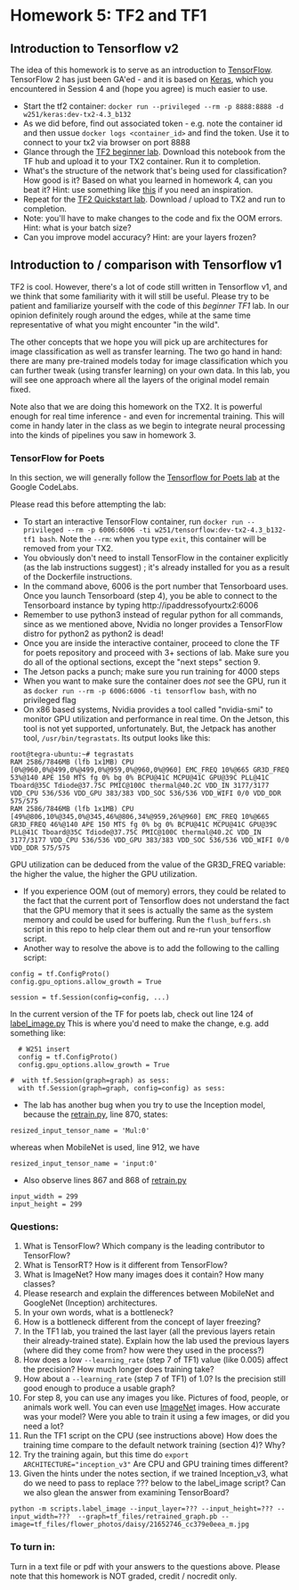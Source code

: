 # Homework 5: TF2 and TF1

## Introduction to Tensorflow v2
The idea of this homework is to serve as an introduction to [TensorFlow](https://www.tensorflow.org/).  TensorFlow 2 has just been GA'ed - and it is based on [Keras](https://keras.io/), which you encountered in Session 4 and (hope you agree) is much easier to use. 

* Start the tf2 container: `docker run --privileged --rm -p 8888:8888 -d w251/keras:dev-tx2-4.3_b132`
* As we did before, find out associated token - e.g. note the container id and then ussue `docker logs <container_id>` and find the token.  Use it to connect to your tx2 via browser on port 8888
* Glance through the [TF2 beginner lab](https://www.tensorflow.org/tutorials/quickstart/beginner). Download this notebook from the TF hub and upload it to your TX2 container. Run it to completion.
* What's the structure of the network that's being used for classification? How good is it? Based on what you learned in homework 4, can you beat it? Hint: use something like [this](https://github.com/dragen1860/TensorFlow-2.x-Tutorials/tree/master/01-TF2.0-Overview) if you need an inspiration.
* Repeat for the [TF2 Quickstart lab](https://www.tensorflow.org/tutorials/images/transfer_learning_with_hub). Download / upload to TX2 and run to completion.
* Note: you'll have to make changes to the code and fix the OOM errors.  Hint: what is your batch size?
* Can you improve model accuracy? Hint: are your layers frozen?


## Introduction to / comparison with Tensorflow v1
TF2 is cool.  However, there's a lot of code still written in Tensorflow v1, and we think that some familiarity with it will still be useful. 
Please try to be patient and familiarize yourself with the code of this *beginner TF1* lab.  In our opinion definitely rough around the edges,  while at the same time representative of what you might encounter "in the wild".


The other concepts that we hope you will pick up are architectures for image classification as well as transfer learning.  The two go hand in hand: there are many pre-trained models today for image classification which you can further tweak (using transfer learning) on your own data. In this lab, you will see one approach where all the layers of the original model remain fixed.

Note also that we are doing this homework on the TX2. It is powerful enough for real time inference - and even for incremental training.  This will come in handy later in the class as we begin to integrate neural processing into the kinds of pipelines you saw in homework 3.



### TensorFlow for Poets
In this section, we will generally follow the [Tensorflow for Poets lab](https://codelabs.developers.google.com/codelabs/tensorflow-for-poets/#0) at the Google CodeLabs.

Please read this before attempting the lab:

* To start an interactive TensorFlow container, run `docker run --privileged --rm -p 6006:6006 -ti w251/tensorflow:dev-tx2-4.3_b132-tf1 bash`. Note the ```--rm```:  when you type `exit`, this container will be removed from your TX2.
* You obviously don't need to install TensorFlow in the container explicitly (as the lab instructions suggest) ; it's already installed for you as a result of the Dockerfile instructions.
* In the command above, 6006 is the port number that Tensorboard uses.  Once you launch Tensorboard (step 4), you be able to connect to the Tensorboard instance by typing http://ipaddressofyourtx2:6006
* Remember to use python3 instead of regular python for all commands, since as we mentioned above, Nvidia no longer provides a TensorFlow distro for python2 as python2 is dead!
* Once you are inside the interactive container, proceed to clone the TF for poets repository and proceed with 3+ sections of lab. Make sure you do all of the optional sections, except the "next steps" section 9.
* The Jetson packs a punch; make sure you run training for 4000 steps
* When you want to make sure the container does *not* see the GPU, run it as `docker run --rm -p 6006:6006 -ti tensorflow bash`, with no privileged flag
* On x86 based systems, Nvidia provides a tool called "nvidia-smi" to monitor GPU utilization and performance in real time.  On the Jetson, this tool is not yet supported, unfortunately.  But, the Jetpack has another tool, `/usr/bin/tegrastats`.  Its output looks like this:
```
root@tegra-ubuntu:~# tegrastats
RAM 2586/7846MB (lfb 1x1MB) CPU [0%@960,0%@499,0%@499,0%@959,0%@960,0%@960] EMC_FREQ 10%@665 GR3D_FREQ 53%@140 APE 150 MTS fg 0% bg 0% BCPU@41C MCPU@41C GPU@39C PLL@41C Tboard@35C Tdiode@37.75C PMIC@100C thermal@40.2C VDD_IN 3177/3177 VDD_CPU 536/536 VDD_GPU 383/383 VDD_SOC 536/536 VDD_WIFI 0/0 VDD_DDR 575/575
RAM 2586/7846MB (lfb 1x1MB) CPU [49%@806,10%@345,0%@345,46%@806,34%@959,26%@960] EMC_FREQ 10%@665 GR3D_FREQ 46%@140 APE 150 MTS fg 0% bg 0% BCPU@41C MCPU@41C GPU@39C PLL@41C Tboard@35C Tdiode@37.75C PMIC@100C thermal@40.2C VDD_IN 3177/3177 VDD_CPU 536/536 VDD_GPU 383/383 VDD_SOC 536/536 VDD_WIFI 0/0 VDD_DDR 575/575

```
GPU utilization can be deduced from the value of the GR3D_FREQ variable: the higher the value, the higher the GPU utilization.
* If you experience OOM (out of memory) errors, they could be related to the fact that the current port of Tensorflow does not understand the fact that the GPU memory that it sees is actually the same as the system memory and could be used for buffering.  Run the `flush_buffers.sh` script in this repo to help clear them out and re-run your tensorflow script.
* Another way to resolve the above is to add the following to the calling script:
```
config = tf.ConfigProto()
config.gpu_options.allow_growth = True

session = tf.Session(config=config, ...)
```
In the current version of the TF for poets lab, check out line 124 of [label_image.py](https://github.com/googlecodelabs/tensorflow-for-poets-2/blob/master/scripts/label_image.py)  This is where you'd need to make the change, e.g. add something like:
```
  # W251 insert
  config = tf.ConfigProto()
  config.gpu_options.allow_growth = True

#  with tf.Session(graph=graph) as sess:
  with tf.Session(graph=graph, config=config) as sess:
```
* The lab has another bug when you try to use the Inception model, because the [retrain.py](https://github.com/googlecodelabs/tensorflow-for-poets-2/blob/master/scripts/retrain.py), line 870, states:
```
resized_input_tensor_name = 'Mul:0'
```
whereas when MobileNet is used, line 912, we have
```
resized_input_tensor_name = 'input:0'
```
* Also observe lines 867 and 868 of [retrain.py](https://github.com/googlecodelabs/tensorflow-for-poets-2/blob/master/scripts/retrain.py)
```
input_width = 299
input_height = 299
```


### Questions:

1. What is TensorFlow? Which company is the leading contributor to TensorFlow?
1. What is TensorRT? How is it different from TensorFlow?
1. What is ImageNet? How many images does it contain? How many classes?
1. Please research and explain the differences between MobileNet and GoogleNet (Inception) architectures.
1. In your own words, what is a bottleneck?
1. How is a bottleneck different from the concept of layer freezing?
1. In the TF1 lab, you trained the last layer (all the previous layers retain their already-trained state). Explain how the lab used the previous layers (where did they come from? how were they used in the process?)
1. How does a low `--learning_rate` (step 7 of TF1) value (like 0.005) affect the precision? How much longer does training take?
1. How about a `--learning_rate` (step 7 of TF1) of 1.0? Is the precision still good enough to produce a usable graph?
1. For step 8, you can use any images you like. Pictures of food, people, or animals work well. You can even use [ImageNet](http://www.image-net.org/) images. How accurate was your model? Were you able to train it using a few images, or did you need a lot?
1. Run the TF1 script on the CPU (see instructions above) How does the training time compare to the default network training (section 4)?  Why?
1. Try the training again, but this time do `export ARCHITECTURE="inception_v3"` Are CPU and GPU training times different?
1. Given the hints under the notes section, if we trained Inception_v3, what do we need to pass to replace ??? below to the label_image script?  Can we also glean the answer from examining TensorBoard?
```
python -m scripts.label_image --input_layer=??? --input_height=??? --input_width=???  --graph=tf_files/retrained_graph.pb --image=tf_files/flower_photos/daisy/21652746_cc379e0eea_m.jpg
```

### To turn in:
Turn in a text file or pdf with your answers to the questions above.
Please note that this homework is NOT graded, credit / nocredit only.
